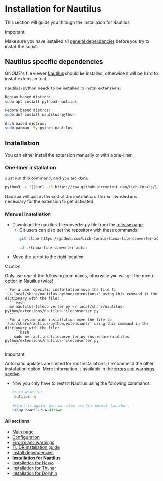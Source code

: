 # Installation for Nautilus
This section will guide you through the installation for Nautilus.

> [!IMPORTANT]  
> Make sure you have installed all [general dependencies](https://github.com/Lich-Corals/linux-file-converter-addon/blob/main/markdown/install-dependencies.md) before you try to install the script.

## Nautilus specific dependencies
GNOME's file viewer [Nautilus](https://apps.gnome.org/en-GB/app/org.gnome.Nautilus/) should be installed, otherwise it will be hard to install extension to it.

[nautilus-python](https://github.com/GNOME/nautilus-python) needs to be installed to install extensions:

```bash
Debian based distros:
sudo apt install python3-nautilus

Fedora based distros:
sudo dnf install nautilus-python

Arch based distros:
sudo pacman -Sy python-nautilus
```

## Installation
You can either install the extension manually or with a one-liner.

### One-liner installation
Just run this command, and you are done:
```bash
python3 -c "$(curl -sS https://raw.githubusercontent.com/Lich-Corals/linux-file-converter-addon/main/nautilus-fileconverter.py)" --install-for-nautilus
```
Nautilus will quit at the end of the installation. This is intended and necessary for the extension to get activated.

### Manual installation
- Download the nautilus-fileconverter.py file from the [release page](https://github.com/Lich-Corals/linux-file-converter-addon/releases).
    - Git users can also get the repository with these commands[:](https://bit.ly/3BlS71b)
        ```bash
        git clone https://github.com/Lich-Corals/linux-file-converter-addon

        cd ./linux-file-converter-addon
        ```
- Move the script to the right location:

> [!CAUTION]  
> Only use <i>one</i> of the following commands, otherwise you will get the menu-option in Nautilus twice!</b>
    
    - For a user specific installation move the file to '~/.local/share/nautilus-python/extensions/' using this command in the dictionary with the file:
      ```bash
      mv nautilus-fileconverter.py ~/.local/share/nautilus-python/extensions/nautilus-fileconverter.py
      ```
    - For a system-wide installation move the file to '/usr/share/nautilus-python/extensions/' using this command in the dictionary with the file:
        ```bash
        sudo mv nautilus-fileconverter.py /usr/share/nautilus-python/extensions/nautilus-fileconverter.py
        ```

> [!IMPORTANT]  
> Automatic updates are limited for root installations; I recommend the other installation option. More information is available in the [errors and warnings section](https://github.com/Lich-Corals/linux-file-converter-addon/blob/main/markdown%2Ferrors-and-warnings.md#003-no-permission-to-self-update).

- Now you only have to restart Nautilus using the following commands:
    ```bash
   #Quit Nautilus
   nautilus -q

   #start it again, you can also use the normal launcher.
   nohup nautilus & disown
    ```

#### All sections
- [Main page](https://github.com/Lich-Corals/linux-file-converter-addon/blob/main/README.md)
- [Configuration](https://github.com/Lich-Corals/linux-file-converter-addon/blob/main/markdown/configuration.md)
- [Errorrs and warnings](https://github.com/Lich-Corals/linux-file-converter-addon/blob/main/markdown/errors-and-warnings.md)
- [TL;DR installation guide](https://github.com/Lich-Corals/linux-file-converter-addon/blob/main/markdown/tldr-installation.md)
- [Install dependencies](https://github.com/Lich-Corals/linux-file-converter-addon/blob/main/markdown/install-dependencies.md)
- __[Installation for Nautilus](https://github.com/Lich-Corals/linux-file-converter-addon/blob/main/markdown/install-nautilus.md)__
- [Installation for Nemo](https://github.com/Lich-Corals/linux-file-converter-addon/blob/main/markdown/install-nemo.md)
- [Installation for Thunar](https://github.com/Lich-Corals/linux-file-converter-addon/blob/main/markdown/install-thunar.md)
- [Installation for Dolphin](https://github.com/Lich-Corals/linux-file-converter-addon/blob/main/markdown/install-dolphin.md)